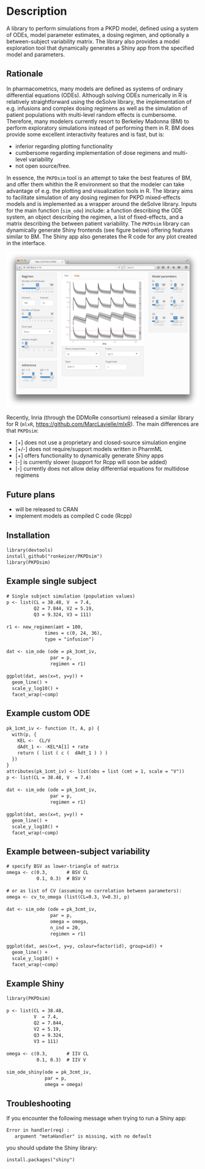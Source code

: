 # Description

A library to perform simulations from a PKPD model, defined using a system of ODEs, model parameter estimates, a dosing regimen, and optionally a between-subject variability matrix. The library also provides a model exploration tool that dynamically generates a Shiny app from the specified model and parameters.

## Rationale

In pharmacometrics, many models are defined as systems of ordinary differential equations (ODEs). Although solving ODEs numerically in R is relatively straightforward using the deSolve library, the implementation of e.g. infusions and complex dosing regimens as well as the simulation of patient populations with multi-level random effects is cumbersome. Therefore, many modelers currently resort to Berkeley Madonna (BM) to perform exploratory simulations instead of performing them in R. BM does provide some excellent interactivity features and is fast, but is: 

- inferior regarding plotting functionality
- cumbersome regarding implementation of dose regimens and multi-level variability 
- not open source/free. 

In essence, the `PKPDsim` tool is an attempt to take the best features of BM, and offer them whithin the R environment so that the modeler can take advantage of e.g. the plotting and visualization tools in R. The library aims to facilitate simulation of any dosing regimen for PKPD mixed-effects models and is implemented as a wrapper around the deSolve library. Inputs for the main function (`sim_ode`) include: a function describing the ODE system, an object describing the regimen, a list of fixed-effects, and a matrix describing the between patient variability. The `PKPDsim` library can dynamically generate Shiny frontends (see figure below) offering features similar to BM. The Shiny app also generates the R code for any plot created in the interface.

![Shiny](images/shiny.png "Shiny example")

Recently, Inria (through the DDMoRe consortium) released a similar library for R (`mlxR`, https://github.com/MarcLavielle/mlxR). The main differences are that `PKPDsim`:

- [+] does not use a proprietary and closed-source simulation engine
- [+/-] does not require/support models written in PharmML
- [+] offers functionality to dynamically generate Shiny apps
- [-] is currently slower (support for Rcpp will soon be added)
- [-] currently does not allow delay differential equations for multidose regimens

## Future plans
- will be released to CRAN
- implement models as compiled C code (Rcpp)

## Installation

```
library(devtools)
install_github("ronkeizer/PKPDsim")
library(PKPDsim)
```

## Example single subject

```
# Single subject simulation (population values)
p <- list(CL = 38.48, V  = 7.4,
          Q2 = 7.844, V2 = 5.19,
          Q3 = 9.324, V3 = 111)

r1 <- new_regimen(amt = 100,
              times = c(0, 24, 36),
              type = "infusion")

dat <- sim_ode (ode = pk_3cmt_iv,
                par = p,
                regimen = r1)

ggplot(dat, aes(x=t, y=y)) +
  geom_line() +
  scale_y_log10() +
  facet_wrap(~comp)
```

## Example custom ODE

```
pk_1cmt_iv <- function (t, A, p) {
  with(p, {
    KEL <-  CL/V
    dAdt_1 <- -KEL*A[1] + rate
    return ( list ( c (  dAdt_1 ) ) )
  })
}
attributes(pk_1cmt_iv) <- list(obs = list (cmt = 1, scale = "V"))
p <- list(CL = 38.48, V  = 7.4)

dat <- sim_ode (ode = pk_1cmt_iv,
                par = p,
                regimen = r1)

ggplot(dat, aes(x=t, y=y)) +
  geom_line() +
  scale_y_log10() +
  facet_wrap(~comp)
```


## Example between-subject variability
```
# specify BSV as lower-triangle of matrix
omega <- c(0.3,       # BSV CL
           0.1, 0.3)  # BSV V

# or as list of CV (assuming no correlation between parameters):
omega <- cv_to_omega (list(CL=0.3, V=0.3), p)

dat <- sim_ode (ode = pk_3cmt_iv,
                par = p,
                omega = omega,
                n_ind = 20,
                regimen = r1)

ggplot(dat, aes(x=t, y=y, colour=factor(id), group=id)) +
  geom_line() +
  scale_y_log10() +
  facet_wrap(~comp)
```

## Example Shiny
```
library(PKPDsim)

p <- list(CL = 38.48,
          V  = 7.4,
          Q2 = 7.844,
          V2 = 5.19,
          Q3 = 9.324,
          V3 = 111)

omega <- c(0.3,       # IIV CL
           0.1, 0.3)  # IIV V

sim_ode_shiny(ode = pk_3cmt_iv,
              par = p,
              omega = omega)
```

## Troubleshooting

If you encounter the following message when trying to run a Shiny app:

```
Error in handler(req) : 
   argument "metaHandler" is missing, with no default 
```      

you should update the Shiny library:

```
install.packages("shiny")
```
